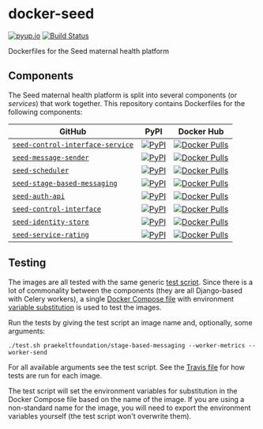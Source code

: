 # docker-seed

[![pyup.io](https://pyup.io/repos/github/praekeltfoundation/docker-seed/shield.svg)](https://pyup.io/repos/github/praekeltfoundation/docker-seed/)
[![Build Status](https://travis-ci.org/praekeltfoundation/docker-seed.svg?branch=master)](https://travis-ci.org/praekeltfoundation/docker-seed)

Dockerfiles for the Seed maternal health platform

## Components
The Seed maternal health platform is split into several components (or *services*) that work together. This repository contains Dockerfiles for the following components:

| GitHub                                                                                         | PyPI                                                                                                                                                       | Docker Hub                                                                                                                                                                                                  |
|------------------------------------------------------------------------------------------------|------------------------------------------------------------------------------------------------------------------------------------------------------------|-------------------------------------------------------------------------------------------------------------------------------------------------------------------------------------------------------------|
| [`seed-control-interface-service`](https://github.com/praekelt/seed-control-interface-service) | [![PyPI](https://img.shields.io/pypi/v/seed-control-interface-service.svg?style=flat-square)](https://pypi.python.org/pypi/seed-control-interface-service) | [![Docker Pulls](https://img.shields.io/docker/pulls/praekeltfoundation/seed-control-interface-service.svg?style=flat-square)](https://hub.docker.com/r/praekeltfoundation/seed-control-interface-service/) |
| [`seed-message-sender`](https://github.com/praekelt/seed-message-sender)                       | [![PyPI](https://img.shields.io/pypi/v/seed-message-sender.svg?style=flat-square)](https://pypi.python.org/pypi/seed-message-sender)                       | [![Docker Pulls](https://img.shields.io/docker/pulls/praekeltfoundation/seed-message-sender.svg?style=flat-square)](https://hub.docker.com/r/praekeltfoundation/seed-message-sender/)                       |
| [`seed-scheduler`](https://github.com/praekelt/seed-scheduler)                                 | [![PyPI](https://img.shields.io/pypi/v/seed-scheduler.svg?style=flat-square)](https://pypi.python.org/pypi/seed-scheduler)                                 | [![Docker Pulls](https://img.shields.io/docker/pulls/praekeltfoundation/seed-scheduler.svg?style=flat-square)](https://hub.docker.com/r/praekeltfoundation/seed-scheduler/)                                 |
| [`seed-stage-based-messaging`](https://github.com/praekelt/seed-stage-based-messaging)         | [![PyPI](https://img.shields.io/pypi/v/seed-stage-based-messaging.svg?style=flat-square)](https://pypi.python.org/pypi/seed-stage-based-messaging)         | [![Docker Pulls](https://img.shields.io/docker/pulls/praekeltfoundation/seed-stage-based-messaging.svg?style=flat-square)](https://hub.docker.com/r/praekeltfoundation/seed-stage-based-messaging/)         |
| [`seed-auth-api`](https://github.com/praekelt/seed-auth-api)                                   | [![PyPI](https://img.shields.io/pypi/v/seed-auth-api.svg?style=flat-square)](https://pypi.python.org/pypi/seed-auth-api)                                   | [![Docker Pulls](https://img.shields.io/docker/pulls/praekeltfoundation/seed-auth-api.svg?style=flat-square)](https://hub.docker.com/r/praekeltfoundation/seed-auth-api/)                                   |
| [`seed-control-interface`](https://github.com/praekelt/seed-control-interface)                 | [![PyPI](https://img.shields.io/pypi/v/seed-control-interface.svg?style=flat-square)](https://pypi.python.org/pypi/seed-control-interface)                 | [![Docker Pulls](https://img.shields.io/docker/pulls/praekeltfoundation/seed-control-interface.svg?style=flat-square)](https://hub.docker.com/r/praekeltfoundation/seed-control-interface/)                 |
| [`seed-identity-store`](https://github.com/praekelt/seed-identity-store)                       | [![PyPI](https://img.shields.io/pypi/v/seed-identity-store.svg?style=flat-square)](https://pypi.python.org/pypi/seed-identity-store)                       | [![Docker Pulls](https://img.shields.io/docker/pulls/praekeltfoundation/seed-identity-store.svg?style=flat-square)](https://hub.docker.com/r/praekeltfoundation/seed-identity-store/)                       |
| [`seed-service-rating`](https://github.com/praekelt/seed-service-rating)                       | [![PyPI](https://img.shields.io/pypi/v/seed-service-rating.svg?style=flat-square)](https://pypi.python.org/pypi/seed-service-rating)                       | [![Docker Pulls](https://img.shields.io/docker/pulls/praekeltfoundation/seed-service-rating.svg?style=flat-square)](https://hub.docker.com/r/praekeltfoundation/seed-service-rating/)                       |

## Testing
The images are all tested with the same generic [test script](test.sh). Since there is a lot of commonality between the components (they are all Django-based with Celery workers), a single [Docker Compose file](docker-compose.yml) with environment [variable substitution](https://docs.docker.com/compose/compose-file/#variable-substitution) is used to test the images.

Run the tests by giving the test script an image name and, optionally, some arguments:
```
./test.sh praekeltfoundation/stage-based-messaging --worker-metrics --worker-send
```

For all available arguments see the test script. See the [Travis file](.travis.yml) for how tests are run for each image.

The test script will set the environment variables for substitution in the Docker Compose file based on the name of the image. If you are using a non-standard name for the image, you will need to export the environment variables yourself (the test script won't overwrite them).
